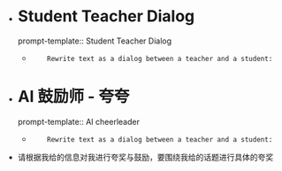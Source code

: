 - # Student Teacher Dialog
    prompt-template:: Student Teacher Dialog
	- ```prompt
	      Rewrite text as a dialog between a teacher and a student:
	  ```
- # AI 鼓励师 - 夸夸
    prompt-template:: AI cheerleader
	- ```prompt
	      Rewrite text as a dialog between a teacher and a student:
	  ```
- 请根据我给的信息对我进行夸奖与鼓励，要围绕我给的话题进行具体的夸奖
